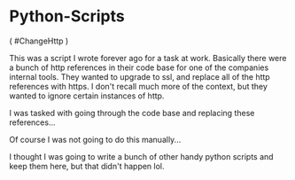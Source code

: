# Python-Scripts

( #ChangeHttp )

This was a script I wrote forever ago for a task at work. Basically there were a bunch of http references in their code base for one of the companies internal tools. They wanted to upgrade to ssl, and replace all of the http references with https. I don't recall much more of the context, but they wanted to ignore certain instances of http. 

I was tasked with going through the code base and replacing these references...

Of course I was not going to do this manually...


I thought I was going to write a bunch of other handy python scripts and keep them here, but that didn't happen lol.
